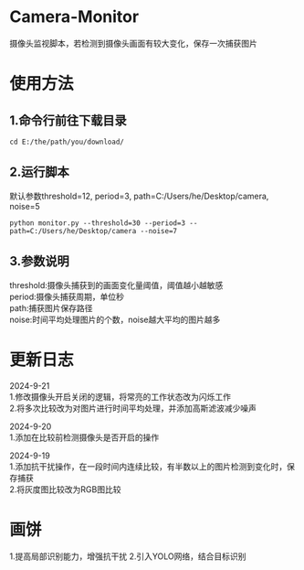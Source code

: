 # Camera-Monitor
摄像头监视脚本，若检测到摄像头画面有较大变化，保存一次捕获图片
# 使用方法
## 1.命令行前往下载目录  
```
cd E:/the/path/you/download/
```
## 2.运行脚本  
默认参数threshold=12, period=3, path=C:/Users/he/Desktop/camera, noise=5
```
python monitor.py --threshold=30 --period=3 --path=C:/Users/he/Desktop/camera --noise=7
```
## 3.参数说明  
threshold:摄像头捕获到的画面变化量阈值，阈值越小越敏感  
period:摄像头捕获周期，单位秒  
path:捕获图片保存路径  
noise:时间平均处理图片的个数，noise越大平均的图片越多

# 更新日志
2024-9-21  
1.修改摄像头开启关闭的逻辑，将常亮的工作状态改为闪烁工作  
2.将多次比较改为对图片进行时间平均处理，并添加高斯滤波减少噪声

2024-9-20  
1.添加在比较前检测摄像头是否开启的操作

2024-9-19  
1.添加抗干扰操作，在一段时间内连续比较，有半数以上的图片检测到变化时，保存捕获  
2.将灰度图比较改为RGB图比较

# 画饼
1.提高局部识别能力，增强抗干扰
2.引入YOLO网络，结合目标识别
